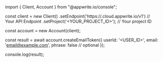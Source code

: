 import { Client, Account } from "@appwrite.io/console";

const client = new Client()
    .setEndpoint('https://<REGION>.cloud.appwrite.io/v1') // Your API Endpoint
    .setProject('<YOUR_PROJECT_ID>'); // Your project ID

const account = new Account(client);

const result = await account.createEmailToken({
    userId: '<USER_ID>',
    email: 'email@example.com',
    phrase: false // optional
});

console.log(result);
